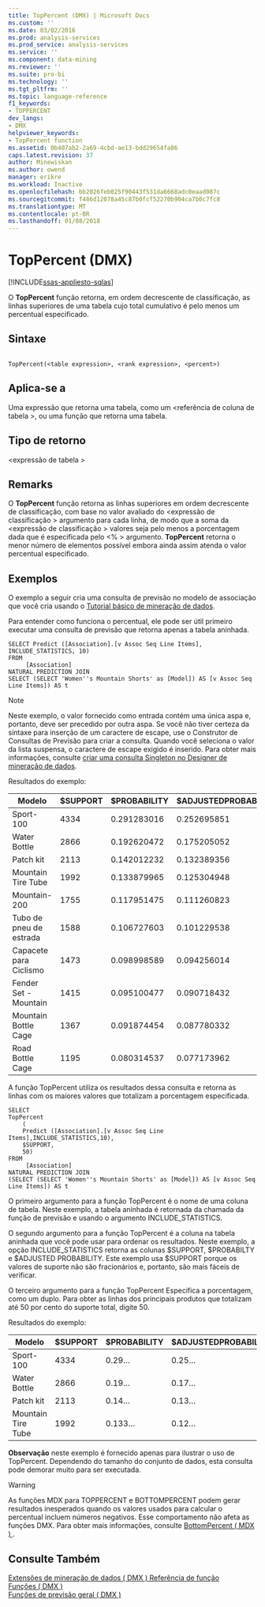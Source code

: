 ```yaml
---
title: TopPercent (DMX) | Microsoft Docs
ms.custom: ''
ms.date: 03/02/2016
ms.prod: analysis-services
ms.prod_service: analysis-services
ms.service: ''
ms.component: data-mining
ms.reviewer: ''
ms.suite: pro-bi
ms.technology: ''
ms.tgt_pltfrm: ''
ms.topic: language-reference
f1_keywords:
- TOPPERCENT
dev_langs:
- DMX
helpviewer_keywords:
- TopPercent function
ms.assetid: 0b407ab2-2a69-4cbd-ae13-bdd29654fa86
caps.latest.revision: 37
author: Minewiskan
ms.author: owend
manager: erikre
ms.workload: Inactive
ms.openlocfilehash: bb2026feb025f90443f531da6668adc0eaad087c
ms.sourcegitcommit: f486d12078a45c87b0fcf52270b904ca7b0c7fc8
ms.translationtype: MT
ms.contentlocale: pt-BR
ms.lasthandoff: 01/08/2018
---
```

# <a name="toppercent-dmx"></a>TopPercent (DMX)
[!INCLUDE[ssas-appliesto-sqlas](../includes/ssas-appliesto-sqlas.md)]

  O **TopPercent** função retorna, em ordem decrescente de classificação, as linhas superiores de uma tabela cujo total cumulativo é pelo menos um percentual especificado.  
  
## <a name="syntax"></a>Sintaxe  
  
```  
  
TopPercent(<table expression>, <rank expression>, <percent>)  
```  
  
## <a name="applies-to"></a>Aplica-se a  
 Uma expressão que retorna uma tabela, como um \<referência de coluna de tabela >, ou uma função que retorna uma tabela.  
  
## <a name="return-type"></a>Tipo de retorno  
 \<expressão de tabela >  
  
## <a name="remarks"></a>Remarks  
 O **TopPercent** função retorna as linhas superiores em ordem decrescente de classificação, com base no valor avaliado do \<expressão de classificação > argumento para cada linha, de modo que a soma da \<expressão de classificação > valores seja pelo menos a porcentagem dada que é especificada pelo \<% > argumento. **TopPercent** retorna o menor número de elementos possível embora ainda assim atenda o valor percentual especificado.  
  
## <a name="examples"></a>Exemplos  
 O exemplo a seguir cria uma consulta de previsão no modelo de associação que você cria usando o [Tutorial básico de mineração de dados](http://msdn.microsoft.com/library/6602edb6-d160-43fb-83c8-9df5dddfeb9c).  
  
 Para entender como funciona o percentual, ele pode ser útil primeiro executar uma consulta de previsão que retorna apenas a tabela aninhada.  
  
```  
SELECT Predict ([Association].[v Assoc Seq Line Items], INCLUDE_STATISTICS, 10)  
FROM   
     [Association]  
NATURAL PREDICTION JOIN  
SELECT (SELECT 'Women''s Mountain Shorts' as [Model]) AS [v Assoc Seq Line Items]) AS t  
```  
  
> [!NOTE]  
>  Neste exemplo, o valor fornecido como entrada contém uma única aspa e, portanto, deve ser precedido por outra aspa. Se você não tiver certeza da sintaxe para inserção de um caractere de escape, use o Construtor de Consultas de Previsão para criar a consulta. Quando você seleciona o valor da lista suspensa, o caractere de escape exigido é inserido. Para obter mais informações, consulte [criar uma consulta Singleton no Designer de mineração de dados](../analysis-services/data-mining/create-a-singleton-query-in-the-data-mining-designer.md).  
  
 Resultados do exemplo:  
  
|Modelo|$SUPPORT|$PROBABILITY|$ADJUSTEDPROBABILITY|  
|-----------|--------------|------------------|--------------------------|  
|Sport-100|4334|0.291283016|0.252695851|  
|Water Bottle|2866|0.192620472|0.175205052|  
|Patch kit|2113|0.142012232|0.132389356|  
|Mountain Tire Tube|1992|0.133879965|0.125304948|  
|Mountain-200|1755|0.117951475|0.111260823|  
|Tubo de pneu de estrada|1588|0.106727603|0.101229538|  
|Capacete para Ciclismo|1473|0.098998589|0.094256014|  
|Fender Set - Mountain|1415|0.095100477|0.090718432|  
|Mountain Bottle Cage|1367|0.091874454|0.087780332|  
|Road Bottle Cage|1195|0.080314537|0.077173962|  
  
 A função TopPercent utiliza os resultados dessa consulta e retorna as linhas com os maiores valores que totalizam a porcentagem especificada.  
  
```  
SELECT   
TopPercent  
    (  
    Predict ([Association].[v Assoc Seq Line Items],INCLUDE_STATISTICS,10),  
    $SUPPORT,  
    50)  
FROM   
     [Association]  
NATURAL PREDICTION JOIN  
(SELECT (SELECT 'Women''s Mountain Shorts' as [Model]) AS [v Assoc Seq Line Items]) AS t  
```  
  
 O primeiro argumento para a função TopPercent é o nome de uma coluna de tabela. Neste exemplo, a tabela aninhada é retornada da chamada da função de previsão e usando o argumento INCLUDE_STATISTICS.  
  
 O segundo argumento para a função TopPercent é a coluna na tabela aninhada que você pode usar para ordenar os resultados. Neste exemplo, a opção INCLUDE_STATISTICS retorna as colunas $SUPPORT, $PROBABILTY e $ADJUSTED PROBABILITY. Este exemplo usa $SUPPORT porque os valores de suporte não são fracionários e, portanto, são mais fáceis de verificar.  
  
 O terceiro argumento para a função TopPercent Especifica a porcentagem, como um duplo. Para obter as linhas dos principais produtos que totalizam até 50 por cento do suporte total, digite 50.  
  
 Resultados do exemplo:  
  
|Modelo|$SUPPORT|$PROBABILITY|$ADJUSTEDPROBABILITY|  
|-----------|--------------|------------------|--------------------------|  
|Sport-100|4334|0.29…|0.25…|  
|Water Bottle|2866|0.19…|0.17…|  
|Patch kit|2113|0.14…|0.13…|  
|Mountain Tire Tube|1992|0.133…|0.12…|  
  
 **Observação** neste exemplo é fornecido apenas para ilustrar o uso de TopPercent. Dependendo do tamanho do conjunto de dados, esta consulta pode demorar muito para ser executada.  
  
> [!WARNING]  
>  As funções MDX para TOPPERCENT e BOTTOMPERCENT podem gerar resultados inesperados quando os valores usados para calcular o percentual incluem números negativos. Esse comportamento não afeta as funções DMX. Para obter mais informações, consulte [BottomPercent &#40; MDX &#41; ](../mdx/bottompercent-mdx.md).  
  
## <a name="see-also"></a>Consulte Também  
 [Extensões de mineração de dados &#40; DMX &#41; Referência de função](../dmx/data-mining-extensions-dmx-function-reference.md)   
 [Funções &#40; DMX &#41;](../dmx/functions-dmx.md)   
 [Funções de previsão geral &#40; DMX &#41;](../dmx/general-prediction-functions-dmx.md)  
  
  
